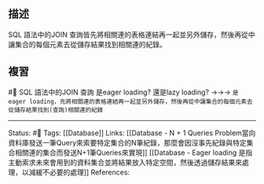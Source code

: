 ## 描述
SQL 語法中的JOIN 查詢皆先將相關連的表格連結再一起並另外儲存，然後再從中讓集合的每個元素去從儲存結果找到相關連的紀錄。


## 複習
#🧠 SQL 語法中的JOIN 查詢  是eager loading? 還是lazy loading?  ->->-> `是eager loading，先將相關連的表格連結再一起並另外儲存，然後再從中讓集合的每個元素去從儲存結果找到(查詢)相關連的紀錄`
<!--SR:!2022-06-20,6,250-->

---
Status: #🌱 
Tags:
[[Database]]
Links:
[[Database - N + 1 Queries Problem當向資料庫發送一筆Query來索要特定集合的N筆紀錄，那麼會因沒事先紀錄與特定集合相關連的集合而發送N+1筆Queries來實現]]
[[Database - Eager loading 是指主動索求未來會用到的資料集合並將結果放入特定空間，然後透過儲存結果來處理，以減緩不必要的處理]]
References: